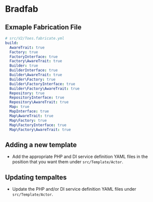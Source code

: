 # Bradfab

## Exmaple Fabrication File
```yml
# src/V2/Toes.fabricate.yml
build:
  AwareTrait: true
  Factory: true
  FactoryInterface: true
  Factory\AwareTrait: true
  Builder: true
  BuilderInterface: true
  Builder\AwareTrait: true
  Builder\Factory: true
  Builder\FactoryInterface: true
  Builder\Factory\AwareTrait: true
  Repository: true
  RepositoryInterface: true
  Repository\AwareTrait: true
  Map: true
  MapInterface: true
  Map\AwareTrait: true
  Map\Factory: true
  Map\FactoryInterface: true
  Map\Factory\AwareTrait: true
```

## Adding a new template
* Add the appropriate PHP and DI service definition YAML files in the position that you want them under `src/Template/Actor`.

## Updating tempaltes
* Update the PHP and/or DI service definition YAML files under `src/Template/Actor`.

